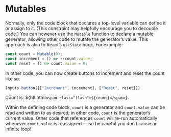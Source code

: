 # Mutables

Normally, only the code block that declares a top-level variable can define it or assign to it. (This constraint may helpfully encourage you to decouple code.) You can however use the `Mutable` function to declare a mutable generator, allowing other code to mutate the generator’s value. This approach is akin to React’s `useState` hook. For example:

```js show
const count = Mutable(0);
const increment = () => ++count.value;
const reset = () => count.value = 0;
```

In other code, you can now create buttons to increment and reset the count like so:

```js show
Inputs.button([["Increment", increment], ["Reset", reset]])
```

<style type="text/css">
@keyframes flash {
  from { background-color: var(--theme-foreground-focus); }
  to { background-color: none; }
}
.flash {
  animation-name: flash;
  animation-duration: 1s;
}
</style>

Count is: ${htl.html`<span class="flash">${count}</span>`}.

Within the defining code block, `count` is a generator and `count.value` can be read and written to as desired; in other code, `count` is the generator’s current value. Other code that references `count` will re-run automatically whenever `count.value` is reassigned — so be careful you don’t cause an infinite loop!
